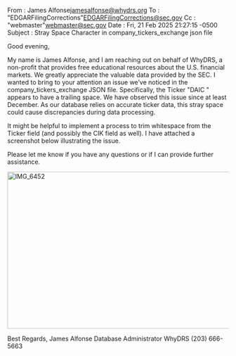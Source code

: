 From : James Alfonse<jamesalfonse@whydrs.org>
To : "EDGARFilingCorrections"<EDGARFilingCorrections@sec.gov>
Cc : "webmaster"<webmaster@sec.gov>
Date : Fri, 21 Feb 2025 21:27:15 -0500
Subject : Stray Space Character in company_tickers_exchange json file

Good evening,

My name is James Alfonse, and I am reaching out on behalf of WhyDRS, a non-profit that provides free educational resources about the U.S. financial markets. We greatly appreciate the valuable data provided by the SEC.
I wanted to bring to your attention an issue we’ve noticed in the company_tickers_exchange JSON file. Specifically, the Ticker "DAIC " appears to have a trailing space. We have observed this issue since at least December. As our database relies on accurate ticker data, this stray space could cause discrepancies during data processing.

It might be helpful to implement a process to trim whitespace from the Ticker field (and possibly the CIK field as well). I have attached a screenshot below illustrating the issue.

Please let me know if you have any questions or if I can provide further assistance.


<img width="818" height="357" alt="IMG_6452" src="https://github.com/user-attachments/assets/8caad38e-1a57-447b-bccf-34151f198c7a" />


Best Regards,
James Alfonse
Database Administrator
WhyDRS
(203) 666-5663
